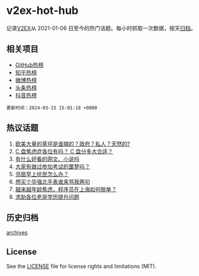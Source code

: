 # v2ex-hot-hub

 记录[V2EX](https://www.v2ex.com/)从 2021-01-06 日至今的热门话题。每小时抓取一次数据，按天[归档](archives)。
 
 ## 相关项目

- [GitHub热榜](https://github.com/it985/github-hot-hub)
- [知乎热榜](https://github.com/it985/zhihu-hot-hub)
- [微博热榜](https://github.com/it985/weibo-hot-hub)
- [头条热榜](https://github.com/it985/toutiao-hot-hub)
- [抖音热榜](https://github.com/it985/douyin-hot-hub)


 `更新时间：2024-03-15 15:01:18 +0800`

## 热议话题

1. [欧美大量的草坪是谁搞的？政府？私人？天然的?](https://www.v2ex.com/t/1023720)
1. [C 盘焦虑症各位有吗？ C 盘分多大合适？](https://www.v2ex.com/t/1023651)
1. [有什么好看的网文、小说吗](https://www.v2ex.com/t/1023699)
1. [大家有做过参加考试的噩梦吗？](https://www.v2ex.com/t/1023836)
1. [邻居早上扰民怎么办？](https://www.v2ex.com/t/1023831)
1. [想买个华强北手表谁来骂我两句](https://www.v2ex.com/t/1023832)
1. [越来越年龄焦虑，程序员在上海如何脱单？](https://www.v2ex.com/t/1023743)
1. [求助各位老哥学历提升问题](https://www.v2ex.com/t/1023822)

## 历史归档

[archives](archives)

## License

See the [LICENSE](LICENSE) file for license rights and limitations (MIT).
